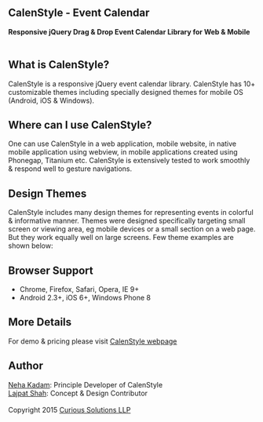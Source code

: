 ##  CalenStyle - Event Calendar
**Responsive jQuery Drag & Drop Event Calendar Library for Web & Mobile** <br/><br/>

## What is CalenStyle?
CalenStyle is a responsive jQuery event calendar library. CalenStyle has 10+ customizable themes including specially designed themes for mobile OS (Android, iOS & Windows). 

## Where can I use CalenStyle?
One can use CalenStyle in a web application, mobile website, in native mobile application using webview, in mobile applications created using Phonegap, Titanium etc. CalenStyle is extensively tested to work smoothly & respond well to gesture navigations. 

## Design Themes
CalenStyle includes many design themes for representing events in colorful & informative manner. Themes were designed specifically targeting small screen or viewing area, eg mobile devices or a small section on a web page. But they work equally well on large screens. Few theme examples are shown below:


## Browser Support
- Chrome, Firefox, Safari, Opera, IE 9+
- Android 2.3+, iOS 6+, Windows Phone 8

## More Details
For demo & pricing please visit [CalenStyle webpage](https://curioussolutions/apps/calenstyle/ "CalenStyle Plugin Details")

## Author
[Neha Kadam](https://github.com/nehakadam): Principle Developer of CalenStyle <br/> 
[Lajpat Shah](https://github.com/lajpatshah): Concept & Design Contributor
<br/> <br/> 
Copyright 2015 [Curious Solutions LLP](https://github.com/CuriousSolutions)
